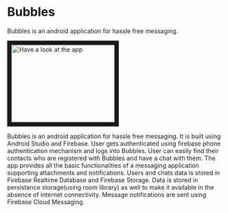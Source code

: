 # Bubbles
Bubbles is an android application for hassle free messaging.

<a href="https://www.youtube.com/watch?v=NdKseZkJU3s
" target="YouTube video player"><img src="http://img.youtube.com/vi/NdKseZkJU3s/0.jpg" 
alt="Have a look at the app" width="240" height="180" border="10" /></a>

Bubbles is an android application for hassle free messaging. It is built using Android Studio and Firebase. User gets authenticated using firebase phone authentication mechanism and logs into Bubbles. User can easily find their contacts who are registered with Bubbles and have a chat with them. The app provides all the basic
functionalities of a messaging application supporting attachments and notifications. Users and chats data is stored in Firebase Realtime Database and Firebase Storage. Data is stored in persistance storage(using room library) as well to make it available in the absence of internet connectivity. Message notifications are sent using Firebase Cloud Messaging.
